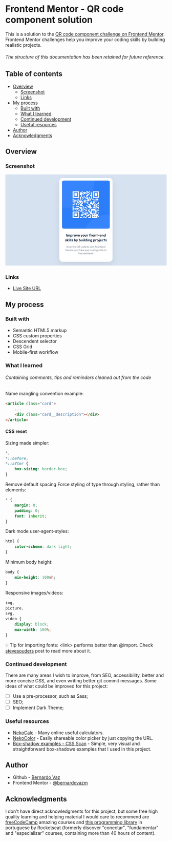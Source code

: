 # Frontend Mentor - QR code component solution

This is a solution to the [QR code component challenge on Frontend Mentor](https://www.frontendmentor.io/challenges/qr-code-component-iux_sIO_H). Frontend Mentor challenges help you improve your coding skills by building realistic projects.

###### The structure of this documentation has been retained for future reference.

## Table of contents

-   [Overview](#overview)
    -   [Screenshot](#screenshot)
    -   [Links](#links)
-   [My process](#my-process)
    -   [Built with](#built-with)
    -   [What I learned](#what-i-learned)
    -   [Continued development](#continued-development)
    -   [Useful resources](#useful-resources)
-   [Author](#author)
-   [Acknowledgments](#acknowledgments)

## Overview

### Screenshot

![](./images/screenshot.jpg)

### Links

-   [Live Site URL](https://bernardovazm.github.io/qr-code-component/)

## My process

### Built with

-   Semantic HTML5 markup
-   CSS custom properties
-   Descendent selector
-   CSS Grid
-   Mobile-first workflow

### What I learned

###### Containing comments, tips and reminders cleaned out from the code

Name mangling convention example:

```html
<article class="card">
	...
	<div class="card__description"></div>
</article>
```

#### CSS reset

Sizing made simpler:

```css
*,
*::before,
*::after {
	box-sizing: border-box;
}
```

Remove default spacing
Force styling of type through styling, rather than elements:

```css
* {
	margin: 0;
	padding: 0;
	font: inherit;
}
```

Dark mode user-agent-styles:

```css
html {
	color-scheme: dark light;
}
```

Minimum body height:

```css
body {
	min-height: 100vh;
}
```

Responsive images/videos:

```css
img,
picture,
svg,
video {
	display: block;
	max-width: 100%;
}
```

💡 Tip for importing fonts: &lt;link&gt; performs better than @import. Check [stevesouders](https://www.stevesouders.com/blog/2009/04/09/dont-use-import/) post to read more about it.

### Continued development

There are many areas I wish to improve, from SEO, accessibility, better and more concise CSS, and even writing better git commit messages. Some ideas of what could be improved for this project:

-   [ ] Use a pre-processor, such as Sass;
-   [ ] SEO;
-   [ ] Implement Dark Theme;

### Useful resources

-   [NekoCalc](https://nekocalc.com/) - Many online useful calculators.
-   [NekoColor](https://nekocolor.com/) - Easily shareable color picker by just copying the URL.
-   [Box-shadow examples - CSS Scan](https://getcssscan.com/css-box-shadow-examples) - Simple, very visual and straightforward box-shadows examples that I used in this project.

## Author

-   Github - [Bernardo Vaz](https://github.com/bernardovazm)
-   Frontend Mentor - [@bernardovazm](https://www.frontendmentor.io/profile/bernardovazm)

## Acknowledgments

I don't have direct acknowledgments for this project, but some free high quality learning and helping material I would care to recommend are [freeCodeCamp](https://www.freecodecamp.org/news) amazing courses and [this programming library](https://biblioteca.rocketseat.com.br/) in portuguese by Rocketseat (formerly discover "conectar", "fundamentar" and "especializar" courses, containing more than 40 hours of content).
